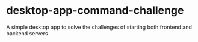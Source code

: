 # desktop-app-command-challenge
A simple desktop app to solve the challenges of starting both frontend and backend servers 
